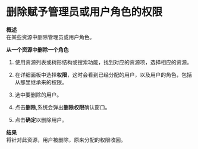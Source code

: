 # 删除赋予管理员或用户角色的权限

**概述**<br/>
在某些资源中删除管理员或用户角色。


**从一个资源中删除一个角色**

1. 使用资源列表或树形结构或搜索功能，找到对应的资源项，选择相应的资源。

2. 在详细面板中选择**权限**，这时会看到已经分配的用户，以及用户的角色，包括从那里继承来的权限。

3. 选中要删除的用户。

4. 点击**删除**,系统会弹出**删除权限**确认窗口。

5. 点击**确定**以删除用户。

**结果**<br/>
将针对此资源，用户被删除，原来分配的权限收回。

